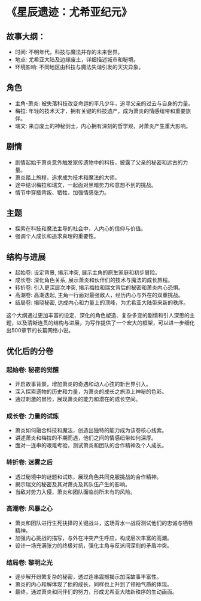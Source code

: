 
# 《星辰遗迹：尤希亚纪元》

## 故事大纲：
- 时间: 不明年代，科技与魔法并存的未来世界。
- 地点: 尤希亚大陆及边缘废土，详细描述城市和秘境。
- 环境影响: 不同地区由科技与魔法失谐引发的天灾异象。

## 角色
- 主角-萧炎: 被失落科技改变命运的平凡少年，追寻父亲的过去与自身的力量。
- 梅拉: 年轻的技术天才，拥有关键的科技遗产，成为萧炎的情感纽带和重要旅伴。
- 瑞文: 来自废土的神秘剑士，内心拥有深刻的哲学观，对萧炎产生重大影响。

## 剧情
- 剧情起始于萧炎意外触发家传遗物中的科技，披露了父亲的秘密和远古的力量。
- 萧炎踏上旅程，追求成为技术和魔法的大师。
- 途中结识梅拉和瑞文，一起面对黑暗势力和意想不到的挑战。
- 情节中穿插背叛、牺牲，加强情感张力。

## 主题
- 探索在科技和魔法主导的社会中，人内心的信仰与价值。
- 强调个人成长和追求真理的重要性。

## 结构与进展
- 起始卷: 设定背景, 揭示冲突, 展示主角的原生家庭和初步冒险。
- 成长卷: 深化角色关系, 展示萧炎和伙伴们的技术与魔法的成长旅程。
- 转折卷: 引入更深层次冲突, 揭示梅拉和瑞文背后的秘密和萧炎内心恐惧。
- 高潮卷: 高潮迭起, 主角一行面对最强敌人，经历内心与外在的双重挑战。
- 结局卷: 揭晓秘密, 达成内心和力量上的顶峰，为尤希亚大陆带来新的秩序。

这个大纲通过更加丰富的设定、深化的角色塑造、复杂多变的剧情和引人深思的主题，以及清晰连贯的结构与进展，为写作提供了一个宏大的框架，可以进一步细化出500章节的长篇网络小说。

## 优化后的分卷
### 起始卷: 秘密的觉醒
- 开启故事背景，增加萧炎的奇遇和动人心弦的新世界引入。
- 深入探索遗物的历史和力量，为萧炎的成长之旅添上神秘的色彩。
- 通过刺激的冒险，展现萧炎的能力和潜在的成长空间。

### 成长卷: 力量的试炼
- 萧炎如何融合科技和魔法，创造出独特的能力成为该卷核心线索。
- 讲述萧炎和梅拉的不期而遇，他们之间的情感纽带如何深厚。
- 面对一连串的艰难考验，测试萧炎和团队的合作精神及个人成长。

### 转折卷: 迷雾之后
- 透过秘境中的谜题和试炼，展现角色共同克服挑战的合作精神。
- 揭示瑞文的秘密及其对萧炎及其队伍产生的影响。
- 当敌对势力入侵，萧炎和团队面临前所未有的风险。

### 高潮卷: 风暴之心
- 萧炎和团队进行生死抉择的关键战斗，这场背水一战将测试他们的忠诚与牺牲精神。
- 加强内心挑战的描写，与外在冲突产生呼应，构成层次丰富的高潮。
- 设计一场充满张力的终极对抗，强化主角与反派间深刻的矛盾冲突。

### 结局卷: 黎明之光
- 逐步解开纷繁复杂的秘密，透过连串震撼揭示加深故事丰富性。
- 萧炎的内心和解体现了他的成长，同样也上升到了领袖气质的体现。
- 最终，通过萧炎和同伴们的努力，形成尤希亚大陆新秩序的生动画面。